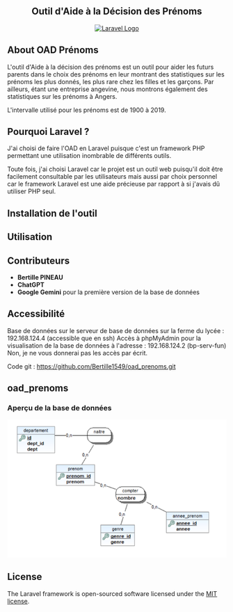 <h2 align="center" class="justify-items-center text-red-600"> Outil d'Aide à la Décision des Prénoms</h2>
<p align="center"><a href="https://laravel.com" target="_blank"><img src="https://raw.githubusercontent.com/laravel/art/master/logo-lockup/5%20SVG/2%20CMYK/1%20Full%20Color/laravel-logolockup-cmyk-red.svg" width="400" alt="Laravel Logo"></a></p>


## About OAD Prénoms

L'outil d'Aide à la décision des prénoms est un outil pour aider les futurs parents dans le choix des prénoms en leur montrant des statistiques sur les prénoms les plus donnés, les plus rare chez les filles et les garçons. Par ailleurs, étant une entreprise angevine, nous montrons également des statistiques sur les prénoms à Angers.

L'intervalle utilisé pour les prénoms est de 1900 à 2019.


## Pourquoi Laravel ?

J'ai choisi de faire l'OAD en Laravel puisque c'est un framework PHP permettant une utilisation inombrable de différents outils.

Toute fois, j'ai choisi Laravel car le projet est un outil web puisqu'il doit être facilement consultable par les utilisateurs mais aussi par choix personnel car le framework Laravel est une aide précieuse par rapport à si j'avais dû utiliser PHP seul.

## Installation de l'outil


## Utilisation



## Contributeurs

- **Bertille PINEAU**
- **ChatGPT**
- **Google Gemini** pour la première version de la base de données


## Accessibilité
Base de données sur le serveur de base de données sur la ferme du lycée : 192.168.124.4 (accessible que en ssh)
Accès à phpMyAdmin pour la visualisation de la base de données à l'adresse : 192.168.124.2 (bp-serv-fun)
Non, je ne vous donnerai pas les accès par écrit.

Code git : https://github.com/Bertille1549/oad_prenoms.git

## oad_prenoms
### Aperçu de la base de données
![img.png](img.png)

## License

The Laravel framework is open-sourced software licensed under the [MIT license](https://opensource.org/licenses/MIT).
